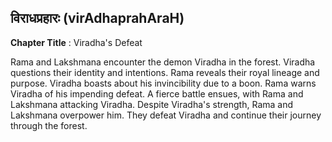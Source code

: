 ## विराधप्रहारः (virAdhaprahAraH)
**Chapter Title** : Viradha's Defeat

Rama and Lakshmana encounter the demon Viradha in the forest. Viradha questions their identity and intentions. Rama reveals their royal lineage and purpose. Viradha boasts about his invincibility due to a boon. Rama warns Viradha of his impending defeat. A fierce battle ensues, with Rama and Lakshmana attacking Viradha. Despite Viradha's strength, Rama and Lakshmana overpower him. They defeat Viradha and continue their journey through the forest.